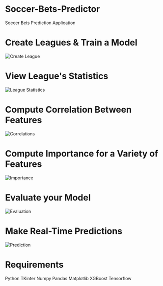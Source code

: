 # Soccer-Bets-Predictor
Soccer Bets Prediction Application

# Create Leagues & Train a Model
![Create League](https://github.com/kochlisGit/Soccer-Bets-Predictor/blob/main/create_league.png)

# View League's Statistics
![League Statistics](https://github.com/kochlisGit/Soccer-Bets-Predictor/blob/main/main.png)

# Compute Correlation Between Features
![Correlations](https://github.com/kochlisGit/Soccer-Bets-Predictor/blob/main/correlation_analysis.png)

# Compute Importance for a Variety of Features
![Importance](https://github.com/kochlisGit/Soccer-Bets-Predictor/blob/main/importance_analysis.png)

# Evaluate your Model
![Evaluation](https://github.com/kochlisGit/Soccer-Bets-Predictor/blob/main/evaluation.png)

# Make Real-Time Predictions
![Prediction](https://github.com/kochlisGit/Soccer-Bets-Predictor/blob/main/predictions.png)

# Requirements
Python
TKinter
Numpy
Pandas
Matplotlib
XGBoost
Tensorflow
